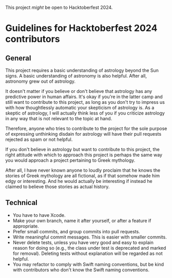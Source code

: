 This project *might* be open to Hacktoberfest 2024.

# Guidelines for Hacktoberfest 2024 contributors

## General

This project requires a basic understanding of astrology beyond the Sun signs. 
A basic understanding of astronomy is also helpful. After all, astronomy grew 
out of astrology. 

It doesn't matter if you believe or don't believe that astrology has any 
predictive power in human affairs. It's okay if you're in the latter camp and 
still want to contribute to this project, as long as you don't try to impress us 
with how thoughtlessly automatic your skepticism of astrology is. As a skeptic 
of astrology, I will actually think less of you if you criticize astrology in 
any way that is not relevant to the topic at hand.

Therefore, anyone who tries to contribute to the project for the sole purpose of 
expressing unthinking disdain for astrology will have their pull requests 
rejected as spam or not helpful.

If you don't believe in astrology but want to contribute to this project, the 
right attitude with which to approach this project is perhaps the same way you 
would approach a project pertaining to Greek mythology.

After all, I have never known anyone to loudly proclaim that he knows the 
stories of Greek mythology are all fictional, as if that somehow made him edgy 
or interesting. And he would actually be interesting if instead he claimed to 
believe those stories as actual history.

## Technical

* You have to have Xcode.
* Make your own branch, name it after yourself, or after a feature if 
appropriate.
* Prefer small commits, and group commits into pull requests.
* Write meaningful commit messages. This is easier with smaller commits.
* Never delete tests, unless you have very good and easy to explain reason for 
doing so (e.g., the class under test is deprecated and marked for removal). 
Deleting tests without explanation will be regarded as not helpful.
* You may refactor to comply with Swift naming conventions, but be kind with 
contributors who don't know the Swift naming conventions.
